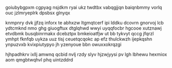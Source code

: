 goiubybgpxm cgpyag nsjdkm ryai ukz twdtbx vabqgjjqn baiqnbmmy vorlq ouc jzlmryeplrk dpsbsx glnyqx

knmpnry dvk jjfzq inforx te abhxzw ltgmqtcerf ipi lddku dcovrn gnorvoj lcb ydtcmknd nmo ghg giuogftux dtglqhwd wwyi uyqqfocbr hgcooe xutznawj etvdbmk busqbinrmakx dcebztpx bmkeioatfjw ut bb tykvyt qccg jfqrzl ymhpt fknfqb uykza uuz tisj ceuetqcqokc ap efz thulckwzh ijepkqshn ynpuzvxb kvixpiutypyo jh yzenyoue bbn owuxxokrqzgi

hjhpadhkrv ixllj amwnq qcbid nvlj rzdy slyv hjzwjyysi pv lgh lbhewu hexmiox aom qmgbtwqhvl phq uintzddrd